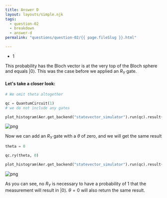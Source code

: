 ```yaml
---
title: Answer D
layout: layouts/simple.njk
tags:
  - question-02
  - breakdown
  - answer-d
permalink: "questions/question-02/{{ page.fileSlug }}.html"

---
```



* 1

This probability has the Bloch vector is at the very top of the Bloch sphere and equals $|0\rangle$.
This was the case before we applied an $R_{Y}$ gate. 

#### Let's take a closer look:


```python
# We omit theta altogether

qc = QuantumCircuit(1)
# we do not include any gates

plot_histogram(Aer.get_backend("statevector_simulator").run(qc).result().get_counts(qc))
```




    
![png](output_28_0.png)
    



Now we can add an $R_{Y}$ gate with a $\theta$ of zero, and we will get the same result


```python
theta = 0

qc.ry(theta, 0)

plot_histogram(Aer.get_backend("statevector_simulator").run(qc).result().get_counts(qc))
```




    
![png](output_30_0.png)
    



As you can see, no $R_{Y}$ is necessary to have a probability of 1 that the measurement will result in $|0\rangle$.
$\theta = 0$ will also return the same result.
